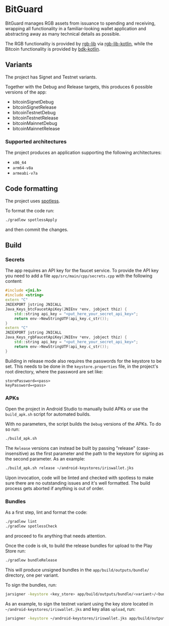 # BitGuard

BitGuard  manages RGB assets from issuance to spending and receiving,
wrapping all functionality in a familiar-looking wallet application and
abstracting away as many technical details as possible.

The RGB functionality is provided by [rgb-lib] via [rgb-lib-kotlin], while the
Bitcoin functionality is provided by [bdk-kotlin].


## Variants

The project has Signet and Testnet variants.

Together with the Debug and Release targets, this produces 6 possible versions
of the app:
- bitcoinSignetDebug
- bitcoinSignetRelease
- bitcoinTestnetDebug
- bitcoinTestnetRelease
- bitcoinMainnetDebug
- bitcoinMainnetRelease


### Supported architectures

The project produces an application supporting the following architectures:
- `x86_64`
- `arm64-v8a`
- `armeabi-v7a`


## Code formatting

The project uses [spotless](https://github.com/diffplug/spotless).

To format the code run:
```bash
./gradlew spotlessApply
```
and then commit the changes.


## Build

### Secrets

The app requires an API key for the faucet service. To provide the API key you need to
add a file `app/src/main/cpp/secrets.cpp` with the following content:

```cpp
#include <jni.h>
#include <string>
extern "C"
JNIEXPORT jstring JNICALL
Java_Keys_btcFaucetApiKey(JNIEnv *env, jobject thiz) {
    std::string api_key = "<put_here_your_secret_api_key>";
    return env->NewStringUTF(api_key.c_str());
}
extern "C"
JNIEXPORT jstring JNICALL
Java_Keys_rgbFaucetApiKey(JNIEnv *env, jobject thiz) {
    std::string api_key = "<put_here_your_secret_api_key>";
    return env->NewStringUTF(api_key.c_str());
}
```

Building in release mode also requires the passwords for the keystore to be
set. This needs to be done in the `keystore.properties` file, in the project's
root directory, where the password are set like:
```
storePassword=<pass>
keyPassword=<pass>
```

### APKs

Open the project in Android Studio to manually build APKs or use the
`build_apk.sh` script for automated builds.

With no parameters, the script builds the `Debug` versions of the APKs. To do
so run:
```bash
./build_apk.sh
```

The `Release` versions can instead be built by passing "release"
(case-insensitive) as the first parameter and the path to the keystore for
signing as the second parameter. As an example:
```bash
./build_apk.sh release ~/android-keystores/iriswallet.jks
```

Upon invocation, code will be linted and checked with spotless to make sure
there are no outstanding issues and it's well formatted. The build process gets
aborted if anything is out of order.

### Bundles

As a first step, lint and format the code:
```bash
./gradlew lint
./gradlew spotlessCheck
```
and proceed to fix anything that needs attention.

Once the code is ok, to build the release bundles for upload to the Play Store
run:
```bash
./gradlew bundleRelease
```
This will produce unsigned bundles in the `app/build/outputs/bundle/`
directory, one per variant.

To sign the bundles, run:
```bash
jarsigner -keystore <key_store> app/build/outputs/bundle/<variant>/<bundle_name>.aab <key_alias>
```
As an example, to sign the testnet variant using the key store located in
`~/android-keystores/iriswallet.jks` and key alias `upload`, run:
```bash
jarsigner -keystore ~/android-keystores/iriswallet.jks app/build/outputs/bundle/bitcoinTestnetRelease/app-bitcoinTestnet-release.aab upload
```

[bdk-kotlin]: https://github.com/bitcoindevkit/bdk-kotlin
[rgb-lib]: https://github.com/RGB-Tools/rgb-lib
[rgb-lib-kotlin]: https://github.com/RGB-Tools/rgb-lib-kotlin
